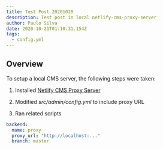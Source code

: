 ```yaml
---
title: Test Post 20201020
description: Test post in local netlify-cms-proxy-server
author: Paulo Silva
date: 2020-10-21T01:10:31.154Z
tags:
  - config.yml
---
```

## Overview

To setup a local CMS server, the following steps were taken:

1. Installed [Netlify CMS Proxy Server](https://www.npmjs.com/package/netlify-cms-proxy-server) 

2. Modified *src/admin/config.yml* to include proxy URL

3. Ran related scripts



```yaml
backend:
  name: proxy
  proxy_url: "http://localhost:..."
  branch: master
 
```
